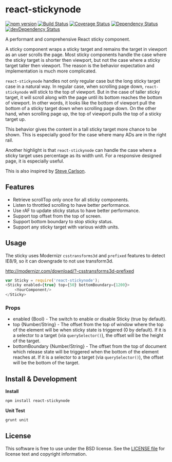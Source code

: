 # react-stickynode
[![npm version](https://badge.fury.io/js/react-stickynode.svg)](http://badge.fury.io/js/react-stickynode)
[![Build Status](https://travis-ci.org/yahoo/react-stickynode.svg?branch=master)](https://travis-ci.org/yahoo/react-stickynode)
[![Coverage Status](https://coveralls.io/repos/yahoo/react-stickynode/badge.svg)](https://coveralls.io/r/yahoo/react-stickynode)
[![Dependency Status](https://david-dm.org/yahoo/react-stickynode.svg)](https://david-dm.org/yahoo/react-stickynode)
[![devDependency Status](https://david-dm.org/yahoo/react-stickynode/dev-status.svg)](https://david-dm.org/yahoo/react-stickynode#info=devDependencies)

A performant and comprehensive React sticky component.

A sticky component wraps a sticky target and remains the target in viewport as an user scrolls the page. Most sticky components handle the case where the sticky target is shorter then viewport, but not the case where a sticky target taller then viewport. The reason is the behavior expectation and implementation is much more complicated.

`react-stickynode` handles not only regular case but the long sticky target case in a natural way. In regular case, when scrolling page down, `react-stickynode` will stick to the top of viewport. But in the case of taller sticky target, it will scroll along with the page until its bottom reaches the bottom of viewport. In other words, it looks like the bottom of viewport pull the bottom of a sticky target down when scrolling page down. On the other hand, when scrolling page up, the top of viewport pulls the top of a sticky target up.

This behavior gives the content in a tall sticky target more chance to be shown. This is especially good for the case where many ADs are in the right rail.

Another highlight is that `react-stickynode` can handle the case where a sticky target uses percentage as its width unit. For a responsive designed page, it is especially useful.

This is also inspired by [Steve Carlson](https://github.com/src-code).

## Features

- Retrieve scrollTop only once for all sticky components.
- Listen to throttled scrolling to have better performance.
- Use rAF to update sticky status to have better performance.
- Support top offset from the top of screen.
- Support bottom boundary to stop sticky status.
- Support any sticky target with various width units.

## Usage

The sticky uses Modernizr `csstransforms3d` and `prefixed` features to detect IE8/9, so it can downgrade to not use transform3d.

http://modernizr.com/download/?-csstransforms3d-prefixed

```js
var Sticky = require('react-stickynode');
<Sticky enabled={true} top={50} bottomBoundary={1200}>
    <YourComponent/>
</Sticky>
```

### Props

- enabled {Bool} - The switch to enable or disable Sticky (true by default).
- top {Number/String} - The offset from the top of window where the top of the element will be when sticky state is triggered (0 by default). If it is a selector to a target (via `querySelector()`), the offset will be the height of the target.
- bottomBoundary {Number/String} - The offset from the top of document which release state will be triggered when the bottom of the element reaches at. If it is a selector to a target (via `querySelector()`), the offset will be the bottom of the target.

## Install & Development

**Install**
```bash
npm install react-stickynode
```

**Unit Test**
```bash
grunt unit
```

## License

This software is free to use under the BSD license.
See the [LICENSE file](./LICENSE.md) for license text and copyright information.
